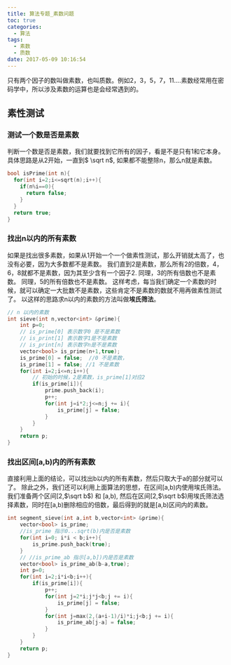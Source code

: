 ```yaml
---
title: 算法专题_素数问题
toc: true
categories:
  - 算法
tags:
  - 素数
  - 质数
date: 2017-05-09 10:16:54
---
```


只有两个因子的数叫做素数，也叫质数。例如2，3，5，7，11....素数经常用在密码学中，所以涉及素数的运算也是会经常遇到的。

<!--more-->

## 素性测试

### 测试一个数是否是素数

判断一个数是否是素数，我们就要找到它所有的因子，看是不是只有1和它本身。具体思路是从2开始，一直到$ \sqrt n$, 如果都不能整除n，那么n就是素数。

```c
bool isPrime(int n){
  for(int i=2;i<=sqrt(n);i++){
    if(n%i==0){
      return false;
    }
  }
  return true;
}
```

### 找出n以内的所有素数

如果是找出很多素数，如果从1开始一个一个做素性测试，那么开销就太高了，也没有必要，因为大多数都不是素数。
我们直到2是素数，那么所有2的倍数，4，6，8就都不是素数，因为其至少含有一个因子2.
同理，3的所有倍数也不是素数。
同理，5的所有倍数也不是素数。
这样考虑，每当我们确定一个素数的时候，就可以确定一大批数不是素数，这些肯定不是素数的数就不用再做素性测试了。
以这样的思路求n以内的素数的方法叫做**埃氏筛法**。

```c
// n 以内的素数
int sieve(int n,vector<int> &prime){
    int p=0;
    // is_prime[0] 表示数字0 是不是素数
    // is_print[1] 表示数字1是不是素数
    // is_print[n] 表示数字n是不是素数
    vector<bool> is_prime(n+1,true);
    is_prime[0] = false;  //0 不是素数，
    is_prime[1] = false; //1 不是素数
    for(int i=2;i<=n;i++){
        // 初始的时候，2是素数，is_prime[1]对应2
        if(is_prime[i]){
            prime.push_back(i);
            p++;
            for(int j=i*2;j<=n;j += i){
                is_prime[j] = false;
            }
        }
    }
    return p;
}
```

### 找出区间[a,b)内的所有素数

直接利用上面的结论，可以找出b以内的所有素数，然后只取大于a的部分就可以了。
除此之外，我们还可以利用上面算法的思想，在区间[a,b)内使用埃氏筛法。
我们准备两个区间[2,$\sqrt b$) 和 [a,b), 然后在区间[2,$\sqrt b$)用埃氏筛法选择素数，同时在[a,b)删除相应的倍数，最后得到的就是[a,b)区间内的素数。
```c
int segment_sieve(int a,int b,vector<int> &prime){
    vector<bool> is_prime;
    //is_prime 指示0...sqrt(b)内是否是素数
    for(int i=0; i*i < b;i++){
        is_prime.push_back(true);
    }
    // //is_prime_ab 指示[a,b])内是否是素数
    vector<bool> is_prime_ab(b-a,true);
    int p=0;
    for(int i=2;i*i<b;i++){
        if(is_prime[i]){
            p++;
            for(int j=2*i;j*j<b;j += i){
                is_prime[j] = false;
            }
            for(int j=max(2,(a+i-1)/i)*i;j<b;j += i){
                is_prime_ab[j-a] = false;
            }
        }
    }
    return p;
}
```
